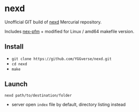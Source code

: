 # nexd

Unofficial GIT build of [nexd](https://hg.sr.ht/~m15o/nexd) Mercurial repository.

Includes [nex-pfm](https://hg.sr.ht/~m15o/nex-pfm) + modified for Linux / amd64 makefile version.

## Install

* `git clone https://github.com/YGGverse/nexd.git`
* `cd nexd`
* `make`

## Launch

```
nexd path/to/destination/folder
```

* server open `index` file by default, directory listing instead